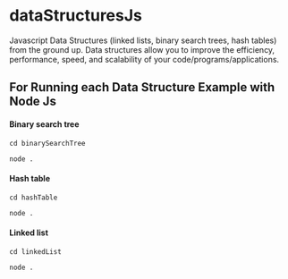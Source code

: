 # dataStructuresJs
Javascript Data Structures (linked lists, binary search trees, hash tables) from the ground up.  Data structures allow you to improve the efficiency, performance, speed, and scalability of your code/programs/applications. 

## For Running each Data Structure Example with Node Js

#### Binary search tree

``` cd binarySearchTree ```

``` node . ```

#### Hash table

``` cd hashTable ```

``` node . ```

#### Linked list

``` cd linkedList ```

``` node . ```
